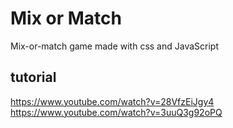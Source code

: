 # Mix or Match  
Mix-or-match game made with css and JavaScript  

## tutorial  
https://www.youtube.com/watch?v=28VfzEiJgy4  
https://www.youtube.com/watch?v=3uuQ3g92oPQ  